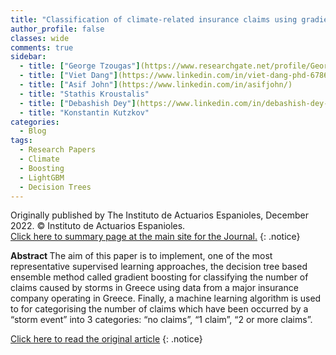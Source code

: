 ```yaml
---
title: "Classification of climate-related insurance claims using gradient boosting"
author_profile: false 
classes: wide
comments: true
sidebar:
  - title: ["George Tzougas"](https://www.researchgate.net/profile/George-Tzougas-2)
  - title: ["Viet Dang"](https://www.linkedin.com/in/viet-dang-phd-6786151a2/)
  - title: ["Asif John"](https://www.linkedin.com/in/asifjohn/)
  - title: "Stathis Kroustalis" 
  - title: ["Debashish Dey"](https://www.linkedin.com/in/debashish-dey-669025a3/)
  - title: "Konstantin Kutzkov"
categories:
  - Blog
tags:
  - Research Papers
  - Climate
  - Boosting
  - LightGBM
  - Decision Trees
---
```


Originally published by The Instituto de Actuarios Espanioles, December 2022. © Instituto de Actuarios Espanioles. <br>
<a href="https://www.actuarios.org/anales2022_6/)"> Click here to summary page at the main site for the Journal.</a>
{: .notice}

<b> Abstract </b>
The aim of this paper is to implement, one of the most representative supervised learning approaches, the decision tree based ensemble method called gradient boosting for classifying the number of claims caused by storms in Greece using data from a major insurance company operating in Greece. Finally, a machine learning algorithm is used to for categorising the number of claims which have been occurred by a “storm event” into 3 categories: “no claims”, “1 claim”, “2 or more claims”.

<a href="https://www.actuarios.org/wp-content/uploads/2021/07/ANALES_IAE062022_149-168.pdf?fbclid=IwAR3zywUlstQ0THteaaQ36M_cYlhUHAxMUd6XE8qOv5uaatGJqQw2XN_vXqY)"> Click here to read the original article</a>
{: .notice}

